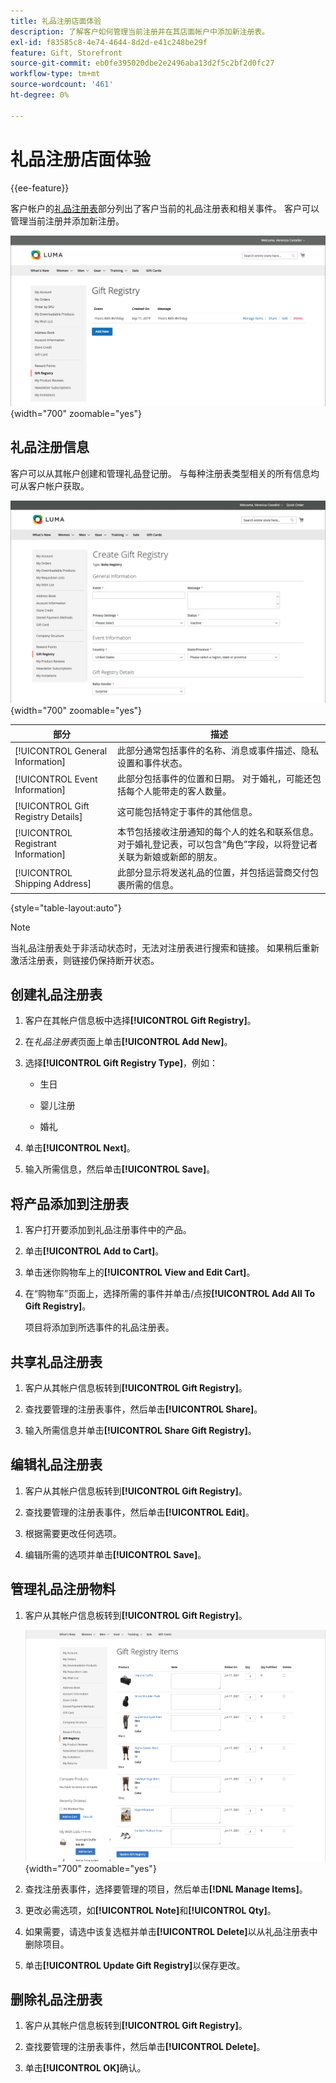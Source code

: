 ```yaml
---
title: 礼品注册店面体验
description: 了解客户如何管理当前注册并在其店面帐户中添加新注册表。
exl-id: f83585c8-4e74-4644-8d2d-e41c248be29f
feature: Gift, Storefront
source-git-commit: eb0fe395020dbe2e2496aba13d2f5c2bf2d0fc27
workflow-type: tm+mt
source-wordcount: '461'
ht-degree: 0%

---
```


# 礼品注册店面体验

{{ee-feature}}

客户帐户的[礼品注册表](gift-registries.md)部分列出了客户当前的礼品注册表和相关事件。 客户可以管理当前注册并添加新注册。

![礼品注册表](./assets/account-dashboard-gift-registry.png){width="700" zoomable="yes"}

## 礼品注册信息

客户可以从其帐户创建和管理礼品登记册。 与每种注册表类型相关的所有信息均可从客户帐户获取。

![店面示例 — 礼品注册信息](./assets/gift-registry-create-baby-storefront.png){width="700" zoomable="yes"}

| 部分 | 描述 |
|--- |--- |
| [!UICONTROL General Information] | 此部分通常包括事件的名称、消息或事件描述、隐私设置和事件状态。 |
| [!UICONTROL Event Information] | 此部分包括事件的位置和日期。 对于婚礼，可能还包括每个人能带走的客人数量。 |
| [!UICONTROL Gift Registry Details] | 这可能包括特定于事件的其他信息。 |
| [!UICONTROL Registrant Information] | 本节包括接收注册通知的每个人的姓名和联系信息。 对于婚礼登记表，可以包含“角色”字段，以将登记者关联为新娘或新郎的朋友。 |
| [!UICONTROL Shipping Address] | 此部分显示将发送礼品的位置，并包括运营商交付包裹所需的信息。 |

{style="table-layout:auto"}

>[!NOTE]
>
>当礼品注册表处于非活动状态时，无法对注册表进行搜索和链接。 如果稍后重新激活注册表，则链接仍保持断开状态。

## 创建礼品注册表

1. 客户在其帐户信息板中选择&#x200B;**[!UICONTROL Gift Registry]**。

1. 在&#x200B;_礼品注册表_&#x200B;页面上单击&#x200B;**[!UICONTROL Add New]**。

1. 选择&#x200B;**[!UICONTROL Gift Registry Type]**，例如：

   - 生日

   - 婴儿注册

   - 婚礼

1. 单击&#x200B;**[!UICONTROL Next]**。

1. 输入所需信息，然后单击&#x200B;**[!UICONTROL Save]**。

## 将产品添加到注册表

1. 客户打开要添加到礼品注册事件中的产品。

1. 单击&#x200B;**[!UICONTROL Add to Cart]**。

1. 单击迷你购物车上的&#x200B;**[!UICONTROL View and Edit Cart]**。

1. 在“购物车”页面上，选择所需的事件并单击/点按&#x200B;**[!UICONTROL Add All To Gift Registry]**。

   项目将添加到所选事件的礼品注册表。

## 共享礼品注册表

1. 客户从其帐户信息板转到&#x200B;**[!UICONTROL Gift Registry]**。

1. 查找要管理的注册表事件，然后单击&#x200B;**[!UICONTROL Share]**。

1. 输入所需信息并单击&#x200B;**[!UICONTROL Share Gift Registry]**。

## 编辑礼品注册表

1. 客户从其帐户信息板转到&#x200B;**[!UICONTROL Gift Registry]**。

1. 查找要管理的注册表事件，然后单击&#x200B;**[!UICONTROL Edit]**。

1. 根据需要更改任何选项。

1. 编辑所需的选项并单击&#x200B;**[!UICONTROL Save]**。

## 管理礼品注册物料

1. 客户从其帐户信息板转到&#x200B;**[!UICONTROL Gift Registry]**。

   ![管理礼品注册物料](./assets/account-dashboard-gift-registry-items-management.png){width="700" zoomable="yes"}

1. 查找注册表事件，选择要管理的项目，然后单击&#x200B;**[!DNL Manage Items]**。

1. 更改必需选项，如&#x200B;**[!UICONTROL Note]**&#x200B;和&#x200B;**[!UICONTROL Qty]**。

1. 如果需要，请选中该复选框并单击&#x200B;**[!UICONTROL Delete]**&#x200B;以从礼品注册表中删除项目。

1. 单击&#x200B;**[!UICONTROL Update Gift Registry]**&#x200B;以保存更改。

## 删除礼品注册表

1. 客户从其帐户信息板转到&#x200B;**[!UICONTROL Gift Registry]**。

1. 查找要管理的注册表事件，然后单击&#x200B;**[!UICONTROL Delete]**。

1. 单击&#x200B;**[!UICONTROL OK]**&#x200B;确认。
